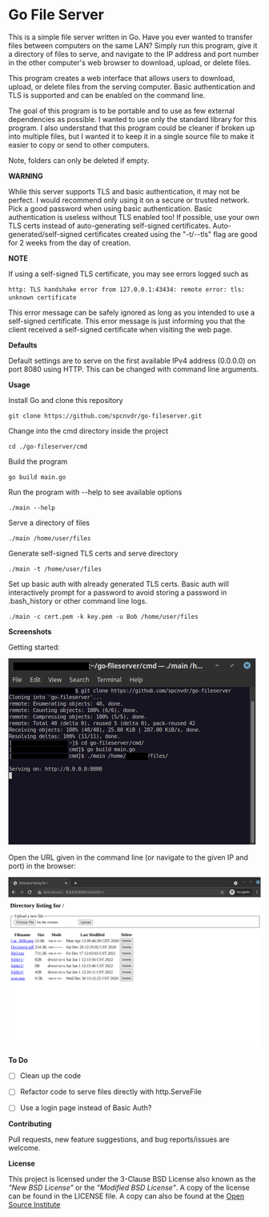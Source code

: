 # Go File Server

This is a simple file server written in Go. Have you ever wanted to transfer 
files between computers on the same LAN? Simply run this program, give it a 
directory of files to serve, and navigate to the IP address and port number
in the other computer's web browser to download, upload, or delete files.

This program creates a web interface that allows users to download, upload, or
delete files from the serving computer. Basic authentication and TLS is 
supported and can be enabled on the command line. 

The goal of this program is to be portable and to use as few
external dependencies as possible. I wanted to use only the standard library
for this program. I also understand that this program could be cleaner if
broken up into multiple files, but I wanted it to keep it in a single source
file to make it easier to copy or send to other computers. 

Note, folders can only be deleted if empty.

**WARNING**

While this server supports TLS and basic authentication, it may not be perfect.
I would recommend only using it on a secure or trusted network. Pick a good 
password when using basic authentication. Basic authentication is useless 
without TLS enabled too! If possible, use your own TLS certs instead of 
auto-generating self-signed certificates. Auto-generated/self-signed 
certificates created using the "-t/--tls" flag are good for 2 weeks from the 
day of creation.

**NOTE**

If using a self-signed TLS certificate, you may see errors logged such as

    http: TLS handshake error from 127.0.0.1:43434: remote error: tls: unknown certificate

This error message can be safely ignored as long as you intended to use a 
self-signed certificate. This error message is just informing you that the
client received a self-signed certificate when visiting the web page.

**Defaults**

Default settings are to serve on the first available IPv4 address (0.0.0.0) on 
port 8080 using HTTP. This can be changed with command line arguments.


**Usage**

Install Go and clone this repository

    git clone https://github.com/spcnvdr/go-fileserver.git

Change into the cmd directory inside the project

    cd ./go-fileserver/cmd

Build the program

    go build main.go

Run the program with --help to see available options

    ./main --help

Serve a directory of files

    ./main /home/user/files

Generate self-signed TLS certs and serve directory

    ./main -t /home/user/files

Set up basic auth with already generated TLS certs. Basic auth will 
interactively prompt for a password to avoid storing a password 
in .bash_history or other command line logs. 

    ./main -c cert.pem -k key.pem -u Bob /home/user/files

**Screenshots**

Getting started:

![Clone and build](./img/screenshot1.png)

Open the URL given in the command line (or navigate to the given IP and port) 
in the browser:

![Go File Server Client Side](./img/screenshot2.png)


**To Do**

- [ ] Clean up the code
- [ ] Refactor code to serve files directly with http.ServeFile
- [ ] Use a login page instead of Basic Auth?


**Contributing**

Pull requests, new feature suggestions, and bug reports/issues are
welcome.


**License**

This project is licensed under the 3-Clause BSD License also known as the
*"New BSD License"* or the *"Modified BSD License"*. A copy of the license
can be found in the LICENSE file. A copy can also be found at the
[Open Source Institute](https://opensource.org/licenses/BSD-3-Clause)